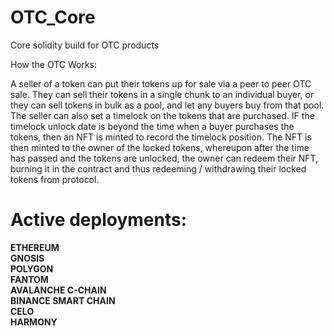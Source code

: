 # OTC_Core
Core solidity build for OTC products

How the OTC Works:

A seller of a token can put their tokens up for sale via a peer to peer OTC sale.
They can sell their tokens in a single chunk to an individual buyer, or they can sell tokens in bulk as a pool, and let any buyers buy from that pool.
The seller can also set a timelock on the tokens that are purchased. IF the timelock unlock date is beyond the time when a buyer purchases the tokens, then an NFT is minted to record the timelock position. 
The NFT is then minted to the owner of the locked tokens, whereupon after the time has passed and the tokens are unlocked, the owner can redeem their NFT, burning it in the contract and thus redeeming / withdrawing their locked tokens from protocol. 

# Active deployments:

**ETHEREUM**   
**GNOSIS**   
**POLYGON**   
**FANTOM**    
**AVALANCHE C-CHAIN**    
**BINANCE SMART CHAIN**    
**CELO**   
**HARMONY**   
